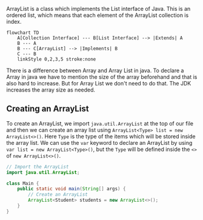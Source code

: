 ArrayList is a class which implements the List interface of Java. This is an ordered list, which means that each element of the ArrayList collection is index.

```mermaid
flowchart TD
	A[Collection Interface] --- B[List Interface] --> |Extends| A
	B --- A
	B --- C[ArrayList] --> |Implements| B
	C --- B
	linkStyle 0,2,3,5 stroke:none
```

There is a difference between Array and Array List in java. To declare a Array in java we have to mention the size of the array beforehand and that is also hard to increase. But for Array List we don't need to do that. The JDK increases the array size as needed.

## Creating an ArrayList

To create an ArrayList, we import `java.util.ArrayList` at the top of our file and then we can create an array list using `ArrayList<Type> list = new ArrayList<>()`. Here `Type` is the type of the items which will be stored inside the array list. We can use the `var` keyword to declare an ArrayList by using `var list = new ArrayList<Type>()`, but the `Type` will be defined inside the `<>` of `new ArrayList<>()`.

```java
// Import the ArrayList
import java.util.ArrayList;

class Main {
	public static void main(String[] args) {
		// Create an ArrayList
		ArrayList<Student> students = new ArrayList<>();
	}
}
```
